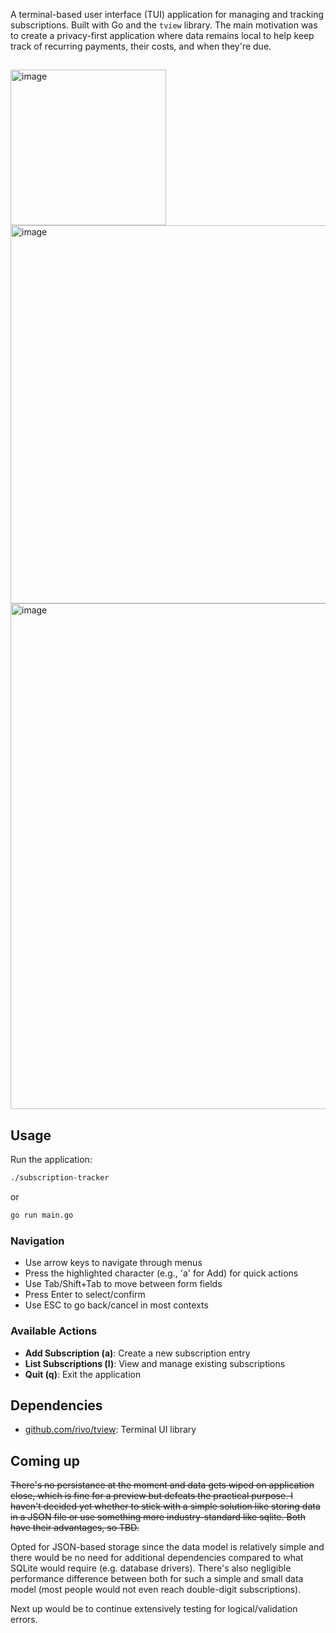 A terminal-based user interface (TUI) application for managing and tracking subscriptions. Built with Go and the `tview` library. The main motivation was to create a privacy-first application where data remains local to help keep track of recurring payments, their costs, and when they're due.

## 
<img width="249" alt="image" src="https://github.com/user-attachments/assets/2a6e646f-76d6-409d-af89-c0c43638ec79" />
<img width="605" alt="image" src="https://github.com/user-attachments/assets/0b8b185f-ae3e-4c1f-a21e-a7f87056a48b" />
<img width="809" alt="image" src="https://github.com/user-attachments/assets/f1c19972-7df2-41ad-a580-4716d62d9a0f" />


## Usage

Run the application:
```bash
./subscription-tracker
```
or
```bash
go run main.go
```

### Navigation

- Use arrow keys to navigate through menus
- Press the highlighted character (e.g., 'a' for Add) for quick actions
- Use Tab/Shift+Tab to move between form fields
- Press Enter to select/confirm
- Use ESC to go back/cancel in most contexts

### Available Actions

- **Add Subscription (a)**: Create a new subscription entry
- **List Subscriptions (l)**: View and manage existing subscriptions
- **Quit (q)**: Exit the application

## Dependencies

- [github.com/rivo/tview](https://github.com/rivo/tview): Terminal UI library

## Coming up
~~There's no persistance at the moment and data gets wiped on application close, which is fine for a preview but defeats the practical purpose. I haven't decided yet whether to stick with a simple solution like storing data in a JSON file or use something more industry-standard like sqlite. Both have their advantages, so TBD.~~ 

Opted for JSON-based storage since the data model is relatively simple and there would be no need for additional dependencies compared to what SQLite would require (e.g. database drivers). There's also negligible performance difference between both for such a simple and small data model (most people would not even reach double-digit subscriptions).

Next up would be to continue extensively testing for logical/validation errors.

